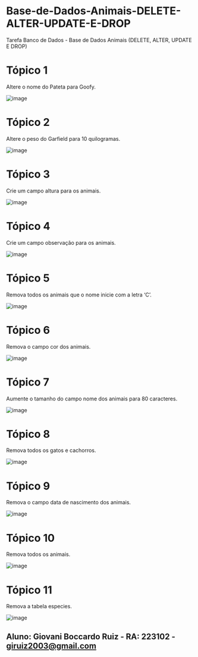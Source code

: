 # Base-de-Dados-Animais-DELETE-ALTER-UPDATE-E-DROP
Tarefa Banco de Dados - Base de Dados Animais (DELETE, ALTER, UPDATE E DROP)

# Tópico 1
Altere o nome do Pateta para Goofy.

![image](https://github.com/giovaniruiz03/Base-de-Dados-Animais-DELETE-ALTER-UPDATE-E-DROP-/assets/145368122/83fafd01-5eca-4e04-8768-48d1f8093ff7)

# Tópico 2 
Altere o peso do Garfield para 10 quilogramas.

![image](https://github.com/giovaniruiz03/Base-de-Dados-Animais-DELETE-ALTER-UPDATE-E-DROP-/assets/145368122/8e689bc9-5a56-4715-a79c-0f288c75ff71)

# Tópico 3 
Crie um campo altura para os animais.

![image](https://github.com/giovaniruiz03/Base-de-Dados-Animais-DELETE-ALTER-UPDATE-E-DROP-/assets/145368122/f889dfbe-5bd5-47b1-955a-eb0312cd739d)


# Tópico 4 
Crie um campo observação para os animais.

![image](https://github.com/giovaniruiz03/Base-de-Dados-Animais-DELETE-ALTER-UPDATE-E-DROP-/assets/145368122/2f3fe348-b1f8-426c-8d99-59d153174569)

# Tópico 5 
Remova todos os animais que o nome inicie com a letra ‘C’.

![image](https://github.com/giovaniruiz03/Base-de-Dados-Animais-DELETE-ALTER-UPDATE-E-DROP-/assets/145368122/177f63e5-1c6d-4eaf-8380-d69e2eb27651)

# Tópico 6 
Remova o campo cor dos animais.

![image](https://github.com/giovaniruiz03/Base-de-Dados-Animais-DELETE-ALTER-UPDATE-E-DROP-/assets/145368122/fdbb689a-1b82-4a18-9d29-29ec0aef33e5)

# Tópico 7
Aumente o tamanho do campo nome dos animais para 80 caracteres.

![image](https://github.com/giovaniruiz03/Base-de-Dados-Animais-DELETE-ALTER-UPDATE-E-DROP-/assets/145368122/b778a52d-f001-4fdd-bb26-7f78a16f0b9f)

# Tópico 8 
Remova todos os gatos e cachorros.

![image](https://github.com/giovaniruiz03/Base-de-Dados-Animais-DELETE-ALTER-UPDATE-E-DROP-/assets/145368122/fa66b31a-71f3-4802-9b80-6b61b602aff3)

# Tópico 9 
Remova o campo data de nascimento dos animais.

![image](https://github.com/giovaniruiz03/Base-de-Dados-Animais-DELETE-ALTER-UPDATE-E-DROP-/assets/145368122/357ef9c6-49e3-4b0c-a7c1-d731d33f0a13)

# Tópico 10 
Remova todos os animais.

![image](https://github.com/giovaniruiz03/Base-de-Dados-Animais-DELETE-ALTER-UPDATE-E-DROP-/assets/145368122/ae071134-7819-48d6-8b93-1768faf35dcf)

# Tópico 11
Remova a tabela especies.

![image](https://github.com/giovaniruiz03/Base-de-Dados-Animais-DELETE-ALTER-UPDATE-E-DROP-/assets/145368122/0cde9952-11c2-4b5d-913f-f27251a364e3)








## Aluno: Giovani Boccardo Ruiz - RA: 223102 - giruiz2003@gmail.com 
